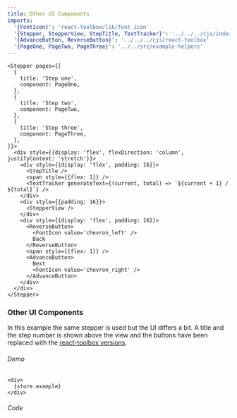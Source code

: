 ```yaml
---
title: Other UI Components
imports:
  '{FontIcon}': 'react-toolbox/lib/font_icon'
  '{Stepper, StepperView, StepTitle, TextTracker}': '../../../cjs/index'
  '{AdvanceButton, ReverseButton}': '../../../cjs/react-toolbox'
  '{PageOne, PageTwo, PageThree}': '../../src/example-helpers'
---
```

```store example
<Stepper pages={[
  {
    title: 'Step one',
    component: PageOne,
  },
  {
    title: 'Step two',
    component: PageTwo,
  },
  {
    title: 'Step three',
    component: PageThree,
  },
]}>
  <div style={{display: 'flex', flexDirection: 'column', justifyContent: 'stretch'}}>
    <div style={{display: 'flex', padding: 16}}>
      <StepTitle />
      <span style={{flex: 1}} />
      <TextTracker generateText={(current, total) => `${current + 1} / ${total}`} />
    </div>
    <div style={{padding: 16}}>
      <StepperView />
    </div>
    <div style={{display: 'flex', padding: 16}}>
      <ReverseButton>
        <FontIcon value='chevron_left' />
        Back
      </ReverseButton>
      <span style={{flex: 1}} />
      <AdvanceButton>
        Next
        <FontIcon value='chevron_right' />
      </AdvanceButton>
    </div>
  </div>
</Stepper>
```
### Other UI Components
In this example the same stepper is used but the UI differs a bit.
A title and the step number is shown above the view and the buttons have been
replaced with the [react-toolbox versions](/#/docs/dist/src/react-toolbox/buttons.js).
 
###### Demo
```render
<div>
  {store.example}
</div>
```

###### Code
```stored example jsx
```
